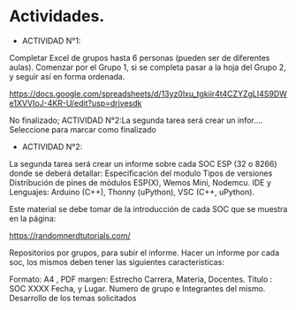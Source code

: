 # Actividades.  
- ACTIVIDAD N°1:

Completar Excel de grupos hasta 6 personas (pueden ser de diferentes aulas). Comenzar por el Grupo 1, si se completa pasar a la hoja del Grupo 2, y seguir así en forma ordenada.

https://docs.google.com/spreadsheets/d/13yz0lxu_tgkiir4t4CZYZgLI4S9DWe1XVVIoJ-4KR-U/edit?usp=drivesdk

No finalizado; ACTIVIDAD N°2:La segunda tarea será crear un infor.... Seleccione para marcar como finalizado

- ACTIVIDAD N°2:

La segunda tarea será crear un informe sobre cada SOC ESP (32 o 8266) donde se deberá detallar: Especificación del modulo Tipos de versiones Distribución de pines de módulos ESP(X), Wemos Mini, Nodemcu. IDE y Lenguajes: Arduino (C++), Thonny (uPython), VSC (C++, uPython).

Este material se debe tomar de la introducción de cada SOC que se muestra en la página:

https://randomnerdtutorials.com/

Repositorios por grupos, para subir el informe. Hacer un informe por cada soc, los mismos  deben tener las siguientes caracteristicas:

Formato: A4 , PDF
margen: Estrecho
Carrera, Materia, Docentes. 
Titulo : SOC XXXX
Fecha, y Lugar. 
Numero de grupo e Integrantes del mismo. 
Desarrollo de los temas solicitados
